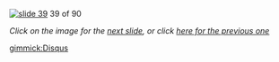[![slide 39](https://dl.dropboxusercontent.com/u/2977490/presentations/cookbook/img39.jpg)](40.md)
39 of 90

_Click on the image for the [next slide](40.md), or click [here for the previous one](38.md)_

[gimmick:Disqus](theodox-github)